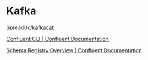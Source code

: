 # Kafka

[Spread0x/kafkacat](https://github.com/Spread0x/kafkacat)

[Confluent CLI | Confluent Documentation](https://docs.confluent.io/confluent-cli/current/)

[Schema Registry Overview | Confluent Documentation](https://docs.confluent.io/platform/current/schema-registry/)
